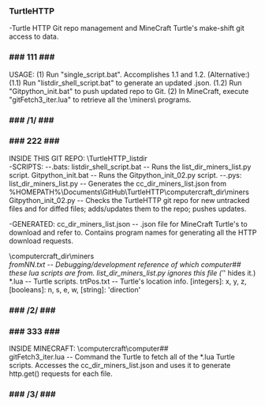 ### TurtleHTTP
-Turtle HTTP Git repo management and MineCraft Turtle's make-shift git access to data.

### ### 111 ### ###
USAGE:
    (1) Run "single_script.bat". Accomplishes 1.1 and 1.2.
        (Alternative:)
        (1.1) Run "listdir_shell_script.bat" to generate an updated .json.
        (1.2) Run "Gitpython_init.bat" to push updated repo to Git.
    (2) In MineCraft, execute "gitFetch3_iter.lua" to retrieve all the \miners\ programs.
### ### /1/ ### ###

### ### 222 ### ###
INSIDE THIS GIT REPO:
\TurtleHTTP\_listdir\
-SCRIPTS:
--.bats:
    listdir_shell_script.bat -- Runs the list_dir_miners_list.py script.
    Gitpython_init.bat -- Runs the Gitpython_init_02.py script.
--.pys:
    list_dir_miners_list.py -- Generates the cc_dir_miners_list.json from %HOMEPATH%\Documents\GitHub\TurtleHTTP\computercraft_dir\miners\
    Gitpython_init_02.py -- Checks the TurtleHTTP git repo for new untracked files and for diffed files; adds/updates them to the repo; pushes updates.

-GENERATED:
    cc_dir_miners_list.json -- .json file for MineCraft Turtle's to download and refer to. Contains program names for generating all the HTTP download requests.

\computercraft_dir\miners\
    _fromNN.txt -- Debugging/development reference of which computer## these lua scripts are from. list_dir_miners_list.py ignores this file ('_' hides it.)
    *.lua -- Turtle scripts.
    trtPos.txt -- Turtle's location info. [integers]: x, y, z, [booleans]: n, s, e, w, [string]: 'direction'
### ### /2/ ### ###



### ### 333 ### ###
INSIDE MINECRAFT:
\computercraft\computer\##\
    gitFetch3_iter.lua -- Command the Turtle to fetch all of the *.lua Turtle scripts. Accesses the cc_dir_miners_list.json and uses it to generate http.get() requests for each file.
### ### /3/ ### ###